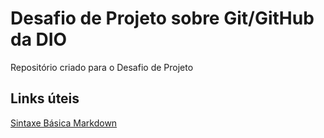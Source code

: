 # Desafio de Projeto sobre Git/GitHub da DIO
Repositório criado para o Desafio de Projeto

## Links úteis
[Sintaxe Básica Markdown]("https://www.markdownguide.org/basic-syntax/)
